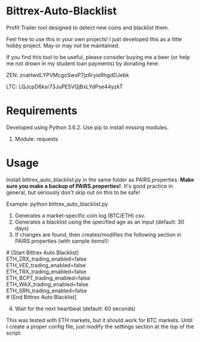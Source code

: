 # Bittrex-Auto-Blacklist
Profit Trailer tool designed to detect new coins and blacklist them.

Feel free to use this in your own projects! I just developed this as a little hobby project. May or may not be maintained.

If you find this tool to be useful, please consider buying me a beer (or help me not drown in my student loan payments) by donating here:

ZEN: znaHwdLYPVMcgoSwsP7jz6ryie9hgdDJebk

LTC: LQJcpD6ksr73JuPE5VQjBxLYdPse44yzkT

# Requirements
Developed using Python 3.6.2. Use pip to install missing modules.

1. Module: requests

# Usage
Install bittrex_auto_blacklist.py in the same folder as PAIRS.properties. <b>Make sure you make a backup of PAIRS.properties!</b>. It's good practice in general, but seriously don't skip out on this to be safe!

Example: python bittrex_auto_blacklist.py

1. Generates a market-specific coin log (BTC/ETH) csv.
2. Generates a blacklist using the specified age as an input (default: 30 days)
3. If changes are found, then creates/modifies the following section in PAIRS.properties (with sample items!):

\# [Start Bittrex Auto Blacklist]<br />
ETH_ZRX_trading_enabled=false<br />
ETH_VEE_trading_enabled=false<br />
ETH_TRX_trading_enabled=false<br />
ETH_BCPT_trading_enabled=false<br />
ETH_WAX_trading_enabled=false<br />
ETH_SRN_trading_enabled=false<br />
\# [End Bittrex Auto Blacklist]

4. Wait for the next heartbeat (default: 60 seconds)

This was tested with ETH markets, but it should work for BTC markets. Until I create a proper config file, just modify the settings section at the top of the script.
